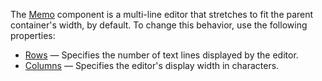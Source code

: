 The [Memo](https://docs.devexpress.com/Blazor/DevExpress.Blazor.DxMemo) component is a multi-line editor that stretches to fit the parent container's width, by default. To change this behavior, use the following properties:

*   [Rows](https://docs.devexpress.com/Blazor/DevExpress.Blazor.DxMemo.Rows) — Specifies the number of text lines displayed by the editor.
*   [Columns](https://docs.devexpress.com/Blazor/DevExpress.Blazor.DxMemo.Columns) — Specifies the editor's display width in characters.

